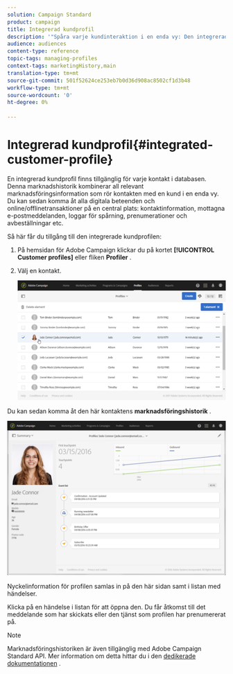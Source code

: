 ```yaml
---
solution: Campaign Standard
product: campaign
title: Integrerad kundprofil
description: '"Spåra varje kundinteraktion i en enda vy: Den integrerade kundprofilen i Adobe Campaign uppdateras under hela kundens livscykel."'
audience: audiences
content-type: reference
topic-tags: managing-profiles
context-tags: marketingHistory,main
translation-type: tm+mt
source-git-commit: 501f52624ce253eb7b0d36d908ac8502cf1d3b48
workflow-type: tm+mt
source-wordcount: '0'
ht-degree: 0%

---
```



# Integrerad kundprofil{#integrated-customer-profile}

En integrerad kundprofil finns tillgänglig för varje kontakt i databasen. Denna marknadshistorik kombinerar all relevant marknadsföringsinformation som rör kontakten med en kund i en enda vy. Du kan sedan komma åt alla digitala beteenden och online/offlinetransaktioner på en central plats: kontaktinformation, mottagna e-postmeddelanden, loggar för spårning, prenumerationer och avbeställningar etc.

Så här får du tillgång till den integrerade kundprofilen:

1. På hemsidan för Adobe Campaign klickar du på kortet **[!UICONTROL Customer profiles]** eller fliken **Profiler** .
1. Välj en kontakt.

   ![](assets/mkt_hist_access.png)

Du kan sedan komma åt den här kontaktens **marknadsföringshistorik** .

![](assets/mkt_hist_view.png)

Nyckelinformation för profilen samlas in på den här sidan samt i listan med händelser.

Klicka på en händelse i listan för att öppna den. Du får åtkomst till det meddelande som har skickats eller den tjänst som profilen har prenumererat på.

>[!NOTE]
>
>Marknadsföringshistoriken är även tillgänglig med Adobe Campaign Standard API. Mer information om detta hittar du i den [dedikerade dokumentationen](../../api/using/interacting-with-marketing-history.md) .
